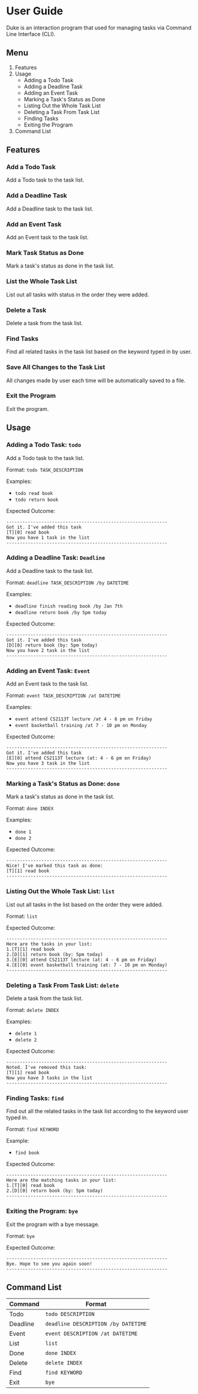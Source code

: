 # User Guide
Duke is an interaction program that used for managing tasks via Command Line Interface (CLI).

## Menu
1. Features
2. Usage
   - Adding a Todo Task
   - Adding a Deadline Task
   - Adding an Event Task
   - Marking a Task's Status as Done
   - Listing Out the Whole Task List
   - Deleting a Task From Task List
   - Finding Tasks
   - Exiting the Program
3. Command List

## Features 

### Add a Todo Task

Add a Todo task to the task list.

### Add a Deadline Task

Add a Deadline task to the task list.

### Add an Event Task

Add an Event task to the task list.

### Mark Task Status as Done

Mark a task's status as done in the task list.

### List the Whole Task List

List out all tasks with status in the order they were added.

### Delete a Task

Delete a task from the task list.

### Find Tasks

Find all related tasks in the task list based on the keyword typed in by user.

### Save All Changes to the Task List

All changes made by user each time will be automatically saved to a file.

### Exit the Program

Exit the program.

## Usage

### Adding a Todo Task: `todo`

Add a Todo task to the task list.

Format: `todo TASK_DESCRIPTION`

Examples: 

- `todo read book`
- `todo return book`

Expected Outcome:

```
------------------------------------------------------------
Got it. I've added this task
[T][0] read book
Now you have 1 task in the list
------------------------------------------------------------
```

### Adding a Deadline Task: `Deadline`

Add a Deadline task to the task list.

Format: `deadline TASK_DESCRIPTION /by DATETIME`

Examples:

- `deadline finish reading book /by Jan 7th`
- `deadline return book /by 5pm today`

Expected Outcome:

```
------------------------------------------------------------
Got it. I've added this task
[D][0] return book (by: 5pm today)
Now you have 2 task in the list
------------------------------------------------------------
```

### Adding an Event Task: `Event`

Add an Event task to the task list.

Format: `event TASK_DESCRIPTION /at DATETIME`

Examples:

- `event attend CS2113T lecture /at 4 - 6 pm on Friday`
- `event basketball training /at 7 - 10 pm on Monday`

Expected Outcome:

```
------------------------------------------------------------
Got it. I've added this task
[E][0] attend CS2113T lecture (at: 4 - 6 pm on Friday)
Now you have 3 task in the list
------------------------------------------------------------
```

### Marking a Task's Status as Done: `done`

Mark a task's status as done in the task list.

Format: `done INDEX`

Examples:
- `done 1`
- `done 2`

Expected Outcome:

```
------------------------------------------------------------
Nice! I've marked this task as done:
[T][1] read book
------------------------------------------------------------
```

### Listing Out the Whole Task List: `list`

List out all tasks in the list based on the order they were added.

Format: `list`

Expected Outcome:

```
------------------------------------------------------------
Here are the tasks in your list:
1.[T][1] read book
2.[D][1] return book (by: 5pm today)
3.[E][0] attend CS2113T lecture (at: 4 - 6 pm on Friday)
4.[E][0] event basketball training (at: 7 - 10 pm on Monday)
------------------------------------------------------------
```

### Deleting a Task From Task List: `delete`

Delete a task from the task list.

Format: `delete INDEX`

Examples:
- `delete 1`
- `delete 2`

Expected Outcome:

```
------------------------------------------------------------
Noted. I've removed this task:
[T][1] read book
Now you have 3 tasks in the list
------------------------------------------------------------
```

### Finding Tasks: `find`

Find out all the related tasks in the task list according to the keyword user typed in.

Format: `find KEYWORD`

Example:
- `find book`

Expected Outcome:

```
------------------------------------------------------------
Here are the matching tasks in your list:
1.[T][0] read book
2.[D][0] return book (by: 5pm today)
------------------------------------------------------------
```

### Exiting the Program: `bye`

Exit the program with a bye message.

Format: `bye`

Expected Outcome:

```
------------------------------------------------------------
Bye. Hope to see you again soon!
------------------------------------------------------------
```

## Command List

Command | Format
------- | ------
Todo    | `todo DESCRIPTION`
Deadline| `deadline DESCRIPTION /by DATETIME`
Event   | `event DESCRIPTION /at DATETIME`
List    | `list`
Done    | `done INDEX`
Delete  | `delete INDEX`
Find    | `find KEYWORD`
Exit    | `bye`
